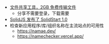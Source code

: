 - [文件共享工具，2GB 免费传输文件](https://woc.space/)
	- 分享不需要登录，下载需要
- [SolidJS 发布了 SolidStart 1.0](https://www.solidjs.com/blog/solid-start-the-shape-frameworks-to-come)
- 检查新应用程序/库/组织名称在主流站点的可用性
	- https://namae.dev/
	- https://namechecker.vercel.app/